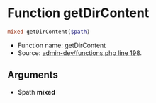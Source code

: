 Function getDirContent
===========================





```php
mixed getDirContent($path)
```

* Function name: getDirContent
* Source: [admin-dev/functions.php line 198](https://github.com/PrestaShop/PrestaShop/blob/1.6.0.1/admin-dev/functions.php#L198).

Arguments
---------

* $path **mixed**

